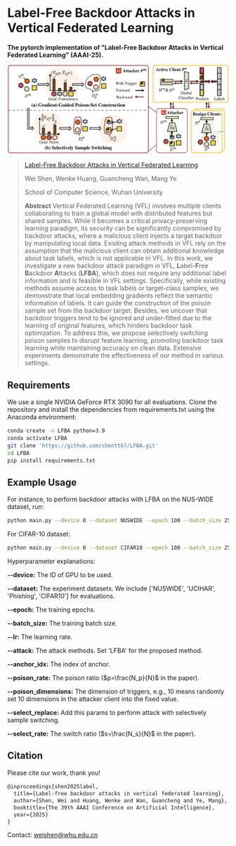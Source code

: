# Label-Free Backdoor Attacks in Vertical Federated Learning

**The pytorch implementation of "Label-Free Backdoor Attacks in Vertical Federated Learning" (AAAI-25).**

![](./framework.svg)

> [Label-Free Backdoor Attacks in Vertical Federated Learning](https://ojs.aaai.org/index.php/AAAI/article/view/34246)
>
> Wei Shen, Wenke Huang, Guancheng Wan, Mang Ye
>
> School of Computer Science, Wuhan University
>
> **Abstract** Vertical Federated Learning (VFL) involves multiple clients collaborating to train a global model with distributed features but shared samples. While it becomes a critical privacy-preserving learning paradigm, its security can be significantly compromised by backdoor attacks, where a malicious client injects a target backdoor by manipulating local data. Existing attack methods in VFL rely on the assumption that the malicious client can obtain additional knowledge about task labels, which is not applicable in VFL. In this work, we investigate a new backdoor attack paradigm in VFL, **L**abel-**F**ree **B**ackdoor **A**ttacks (**LFBA**), which does not require any additional label information and is feasible in VFL settings. Specifically, while existing methods assume access to task labels or target-class samples, we demonstrate that local embedding gradients reflect the semantic information of labels. It can guide the construction of the poison sample set from the backdoor target. Besides, we uncover that backdoor triggers tend to be ignored and under-fitted due to the learning of original features, which hinders backdoor task optimization. To address this, we propose selectively switching poison samples to disrupt feature learning, promoting backdoor task learning while maintaining accuracy on clean data. Extensive experiments demonstrate the effectiveness of our method in various settings.

## Requirements
We use a single NVIDIA GeForce RTX 3090 for all evaluations. Clone the repository and install the dependencies from requirements.txt using the Anaconda environment:
```bash
conda create -n LFBA python=3.9
conda activate LFBA
git clone 'https://github.com/shentt67/LFBA.git'
cd LFBA
pip install requirements.txt
```

## Example Usage

For instance, to perform backdoor attacks with LFBA on the NUS-WIDE dataset, run:
```bash
python main.py --device 0 --dataset NUSWIDE --epoch 100 --batch_size 256 --lr 0.001 --attack LFBA --anchor_idx 33930 --poison_rate 0.1 --poison_dimensions 10 --select_replace --select_rate 0.3
```

For CIFAR-10 dataset:
```bash
python main.py --device 0 --dataset CIFAR10 --epoch 100 --batch_size 256 --lr 0.001 --attack LFBA --anchor_idx 23470 --poison_rate 0.1 --select_replace --select_rate 0.5
```

Hyperparameter explanations:

**--device:** The ID of GPU to be used.

**--dataset:** The experiment datasets. We include ['NUSWIDE', 'UCIHAR', 'Phishing', 'CIFAR10'] for evaluations.

**--epoch:** The training epochs.

**--batch_size:** The training batch size.

**--lr:** The learning rate.

**--attack:** The attack methods. Set 'LFBA' for the proposed method.

**--anchor_idx:** The index of anchor.

**--poison_rate:** The poison ratio ($p=\frac{N_p}{N}$ in the paper).

**--poison_dimensions:** The dimension of triggers, e.g., 10 means randomly set 10 dimensions in the attacker client into the fixed value. 

**--select_replace:** Add this params to perform attack with selectively sample switching.

**--select_rate:** The switch ratio ($s=\frac{N_s}{N}$ in the paper).


## Citation
Please cite our work, thank you!

```
@inproceedings{shen2025label,
  title={Label-free backdoor attacks in vertical federated learning},
  author={Shen, Wei and Huang, Wenke and Wan, Guancheng and Ye, Mang},
  booktitle={The 39th AAAI Conference on Artificial Intelligence},
  year={2025}
}
```
Contact: [weishen@whu.edu.cn](mailto:weishen@whu.edu.cn)